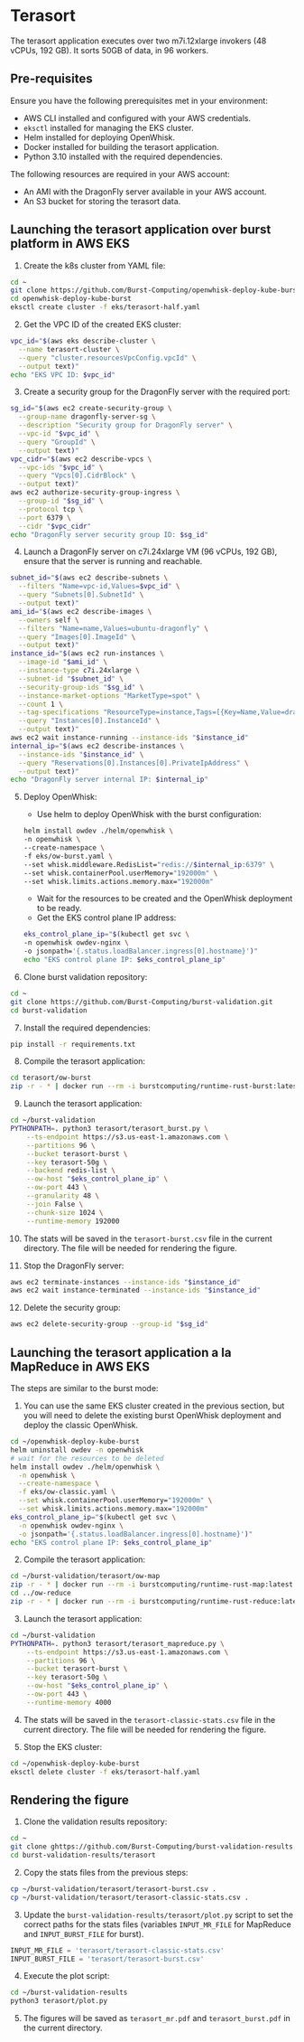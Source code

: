 # Terasort

The terasort application executes over two m7i.12xlarge invokers (48 vCPUs, 192 GB). It sorts 50GB of data, in 96 workers.

## Pre-requisites

Ensure you have the following prerequisites met in your environment:

- AWS CLI installed and configured with your AWS credentials.
- `eksctl` installed for managing the EKS cluster.
- Helm installed for deploying OpenWhisk.
- Docker installed for building the terasort application.
- Python 3.10 installed with the required dependencies.

The following resources are required in your AWS account:

- An AMI with the DragonFly server available in your AWS account.
- An S3 bucket for storing the terasort data.

## Launching the terasort application over burst platform in AWS EKS

1. Create the k8s cluster from YAML file:
```bash
cd ~
git clone https://github.com/Burst-Computing/openwhisk-deploy-kube-burst.git
cd openwhisk-deploy-kube-burst
eksctl create cluster -f eks/terasort-half.yaml
```

2. Get the VPC ID of the created EKS cluster:
```bash
vpc_id="$(aws eks describe-cluster \
  --name terasort-cluster \
  --query "cluster.resourcesVpcConfig.vpcId" \
  --output text)"
echo "EKS VPC ID: $vpc_id"
```

3. Create a security group for the DragonFly server with the required port:
```bash
sg_id="$(aws ec2 create-security-group \
  --group-name dragonfly-server-sg \
  --description "Security group for DragonFly server" \
  --vpc-id "$vpc_id" \
  --query "GroupId" \
  --output text)"
vpc_cidr="$(aws ec2 describe-vpcs \
  --vpc-ids "$vpc_id" \
  --query "Vpcs[0].CidrBlock" \
  --output text)"
aws ec2 authorize-security-group-ingress \
  --group-id "$sg_id" \
  --protocol tcp \
  --port 6379 \
  --cidr "$vpc_cidr"
echo "DragonFly server security group ID: $sg_id"
```

4. Launch a DragonFly server on c7i.24xlarge VM (96 vCPUs, 192 GB), ensure that the server is running and reachable.
```bash
subnet_id="$(aws ec2 describe-subnets \
  --filters "Name=vpc-id,Values=$vpc_id" \
  --query "Subnets[0].SubnetId" \
  --output text)"
ami_id="$(aws ec2 describe-images \
  --owners self \
  --filters "Name=name,Values=ubuntu-dragonfly" \
  --query "Images[0].ImageId" \
  --output text)"
instance_id="$(aws ec2 run-instances \
  --image-id "$ami_id" \
  --instance-type c7i.24xlarge \
  --subnet-id "$subnet_id" \
  --security-group-ids "$sg_id" \
  --instance-market-options "MarketType=spot" \
  --count 1 \
  --tag-specifications "ResourceType=instance,Tags=[{Key=Name,Value=dragonfly-server}]" \
  --query "Instances[0].InstanceId" \
  --output text)"
aws ec2 wait instance-running --instance-ids "$instance_id"
internal_ip="$(aws ec2 describe-instances \
  --instance-ids "$instance_id" \
  --query "Reservations[0].Instances[0].PrivateIpAddress" \
  --output text)"
echo "DragonFly server internal IP: $internal_ip"
```

5. Deploy OpenWhisk:
    - Use helm to deploy OpenWhisk with the burst configuration:
    ```bash
    helm install owdev ./helm/openwhisk \
    -n openwhisk \
    --create-namespace \
    -f eks/ow-burst.yaml \
    --set whisk.middleware.RedisList="redis://$internal_ip:6379" \
    --set whisk.containerPool.userMemory="192000m" \
    --set whisk.limits.actions.memory.max="192000m"
    ```
    - Wait for the resources to be created and the OpenWhisk deployment to be ready.
    - Get the EKS control plane IP address:
    ```bash
    eks_control_plane_ip="$(kubectl get svc \
    -n openwhisk owdev-nginx \
    -o jsonpath='{.status.loadBalancer.ingress[0].hostname}')"
    echo "EKS control plane IP: $eks_control_plane_ip"
    ```

6. Clone burst validation repository:
```bash
cd ~
git clone https://github.com/Burst-Computing/burst-validation.git
cd burst-validation
```

7. Install the required dependencies:
```bash
pip install -r requirements.txt
```

8. Compile the terasort application:
```bash
cd terasort/ow-burst
zip -r - * | docker run --rm -i burstcomputing/runtime-rust-burst:latest -compile main > ../terasort-burst.zip
```

9. Launch the terasort application:
```bash
cd ~/burst-validation
PYTHONPATH=. python3 terasort/terasort_burst.py \
    --ts-endpoint https://s3.us-east-1.amazonaws.com \
    --partitions 96 \
    --bucket terasort-burst \
    --key terasort-50g \
    --backend redis-list \
    --ow-host "$eks_control_plane_ip" \
    --ow-port 443 \
    --granularity 48 \
    --join False \
    --chunk-size 1024 \
    --runtime-memory 192000
```

10. The stats will be saved in the `terasort-burst.csv` file in the current directory. The file will be needed for rendering the figure.

11. Stop the DragonFly server:
```bash
aws ec2 terminate-instances --instance-ids "$instance_id"
aws ec2 wait instance-terminated --instance-ids "$instance_id"
```

12. Delete the security group:
```bash
aws ec2 delete-security-group --group-id "$sg_id"
```

## Launching the terasort application a la MapReduce in AWS EKS

The steps are similar to the burst mode:

1. You can use the same EKS cluster created in the previous section, but you will need to delete the existing burst OpenWhisk deployment and deploy the classic OpenWhisk.
```bash
cd ~/openwhisk-deploy-kube-burst
helm uninstall owdev -n openwhisk
# wait for the resources to be deleted
helm install owdev ./helm/openwhisk \
  -n openwhisk \
  --create-namespace \
  -f eks/ow-classic.yaml \
  --set whisk.containerPool.userMemory="192000m" \
  --set whisk.limits.actions.memory.max="192000m"
eks_control_plane_ip="$(kubectl get svc \
  -n openwhisk owdev-nginx \
  -o jsonpath='{.status.loadBalancer.ingress[0].hostname}')"
echo "EKS control plane IP: $eks_control_plane_ip"
```

2. Compile the terasort application:
```bash
cd ~/burst-validation/terasort/ow-map
zip -r - * | docker run --rm -i burstcomputing/runtime-rust-map:latest -compile main > ../terasort-map.zip
cd ../ow-reduce
zip -r - * | docker run --rm -i burstcomputing/runtime-rust-reduce:latest -compile main > ../terasort-reduce.zip
```

3. Launch the terasort application:
```bash
cd ~/burst-validation
PYTHONPATH=. python3 terasort/terasort_mapreduce.py \
    --ts-endpoint https://s3.us-east-1.amazonaws.com \
    --partitions 96 \
    --bucket terasort-burst \
    --key terasort-50g \
    --ow-host "$eks_control_plane_ip" \
    --ow-port 443 \
    --runtime-memory 4000
```

4. The stats will be saved in the `terasort-classic-stats.csv` file in the current directory. The file will be needed for rendering the figure.

5. Stop the EKS cluster:
```bash
cd ~/openwhisk-deploy-kube-burst
eksctl delete cluster -f eks/terasort-half.yaml
```

## Rendering the figure

1. Clone the validation results repository:
```bash
cd ~
git clone ghttps://github.com/Burst-Computing/burst-validation-results.git
cd burst-validation-results/terasort
```

2. Copy the stats files from the previous steps:
```bash
cp ~/burst-validation/terasort/terasort-burst.csv .
cp ~/burst-validation/terasort/terasort-classic-stats.csv .
```

3. Update the `burst-validation-results/terasort/plot.py` script to set the correct paths for the stats files (variables `INPUT_MR_FILE` for MapReduce and `INPUT_BURST_FILE` for burst).
```python
INPUT_MR_FILE = 'terasort/terasort-classic-stats.csv'
INPUT_BURST_FILE = 'terasort/terasort-burst.csv'
```

4. Execute the plot script:
```bash
cd ~/burst-validation-results
python3 terasort/plot.py
```

5. The figures will be saved as `terasort_mr.pdf` and `terasort_burst.pdf` in the current directory.

